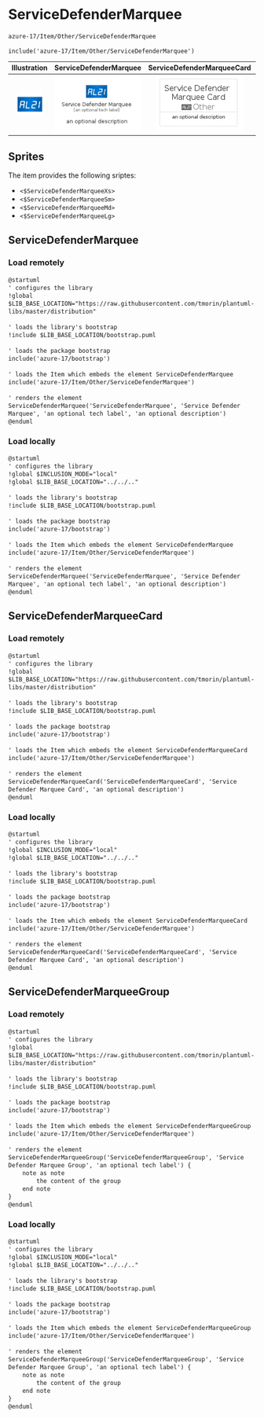 # ServiceDefenderMarquee


```text
azure-17/Item/Other/ServiceDefenderMarquee
```

```text
include('azure-17/Item/Other/ServiceDefenderMarquee')
```



| Illustration | ServiceDefenderMarquee | ServiceDefenderMarqueeCard | ServiceDefenderMarqueeGroup |
| :---: | :---: | :---: | :---: |
| ![illustration for Illustration](../../../azure-17/Item/Other/ServiceDefenderMarquee.png) | ![illustration for ServiceDefenderMarquee](../../../azure-17/Item/Other/ServiceDefenderMarquee.Local.png) | ![illustration for ServiceDefenderMarqueeCard](../../../azure-17/Item/Other/ServiceDefenderMarqueeCard.Local.png) | ![illustration for ServiceDefenderMarqueeGroup](../../../azure-17/Item/Other/ServiceDefenderMarqueeGroup.Local.png) |



## Sprites
The item provides the following sriptes:

- `<$ServiceDefenderMarqueeXs>`
- `<$ServiceDefenderMarqueeSm>`
- `<$ServiceDefenderMarqueeMd>`
- `<$ServiceDefenderMarqueeLg>`





## ServiceDefenderMarquee

### Load remotely
```plantuml
@startuml
' configures the library
!global $LIB_BASE_LOCATION="https://raw.githubusercontent.com/tmorin/plantuml-libs/master/distribution"

' loads the library's bootstrap
!include $LIB_BASE_LOCATION/bootstrap.puml

' loads the package bootstrap
include('azure-17/bootstrap')

' loads the Item which embeds the element ServiceDefenderMarquee
include('azure-17/Item/Other/ServiceDefenderMarquee')

' renders the element
ServiceDefenderMarquee('ServiceDefenderMarquee', 'Service Defender Marquee', 'an optional tech label', 'an optional description')
@enduml
```

### Load locally
```plantuml
@startuml
' configures the library
!global $INCLUSION_MODE="local"
!global $LIB_BASE_LOCATION="../../.."

' loads the library's bootstrap
!include $LIB_BASE_LOCATION/bootstrap.puml

' loads the package bootstrap
include('azure-17/bootstrap')

' loads the Item which embeds the element ServiceDefenderMarquee
include('azure-17/Item/Other/ServiceDefenderMarquee')

' renders the element
ServiceDefenderMarquee('ServiceDefenderMarquee', 'Service Defender Marquee', 'an optional tech label', 'an optional description')
@enduml
```

## ServiceDefenderMarqueeCard

### Load remotely
```plantuml
@startuml
' configures the library
!global $LIB_BASE_LOCATION="https://raw.githubusercontent.com/tmorin/plantuml-libs/master/distribution"

' loads the library's bootstrap
!include $LIB_BASE_LOCATION/bootstrap.puml

' loads the package bootstrap
include('azure-17/bootstrap')

' loads the Item which embeds the element ServiceDefenderMarqueeCard
include('azure-17/Item/Other/ServiceDefenderMarquee')

' renders the element
ServiceDefenderMarqueeCard('ServiceDefenderMarqueeCard', 'Service Defender Marquee Card', 'an optional description')
@enduml
```

### Load locally
```plantuml
@startuml
' configures the library
!global $INCLUSION_MODE="local"
!global $LIB_BASE_LOCATION="../../.."

' loads the library's bootstrap
!include $LIB_BASE_LOCATION/bootstrap.puml

' loads the package bootstrap
include('azure-17/bootstrap')

' loads the Item which embeds the element ServiceDefenderMarqueeCard
include('azure-17/Item/Other/ServiceDefenderMarquee')

' renders the element
ServiceDefenderMarqueeCard('ServiceDefenderMarqueeCard', 'Service Defender Marquee Card', 'an optional description')
@enduml
```

## ServiceDefenderMarqueeGroup

### Load remotely
```plantuml
@startuml
' configures the library
!global $LIB_BASE_LOCATION="https://raw.githubusercontent.com/tmorin/plantuml-libs/master/distribution"

' loads the library's bootstrap
!include $LIB_BASE_LOCATION/bootstrap.puml

' loads the package bootstrap
include('azure-17/bootstrap')

' loads the Item which embeds the element ServiceDefenderMarqueeGroup
include('azure-17/Item/Other/ServiceDefenderMarquee')

' renders the element
ServiceDefenderMarqueeGroup('ServiceDefenderMarqueeGroup', 'Service Defender Marquee Group', 'an optional tech label') {
    note as note
        the content of the group
    end note
}
@enduml
```

### Load locally
```plantuml
@startuml
' configures the library
!global $INCLUSION_MODE="local"
!global $LIB_BASE_LOCATION="../../.."

' loads the library's bootstrap
!include $LIB_BASE_LOCATION/bootstrap.puml

' loads the package bootstrap
include('azure-17/bootstrap')

' loads the Item which embeds the element ServiceDefenderMarqueeGroup
include('azure-17/Item/Other/ServiceDefenderMarquee')

' renders the element
ServiceDefenderMarqueeGroup('ServiceDefenderMarqueeGroup', 'Service Defender Marquee Group', 'an optional tech label') {
    note as note
        the content of the group
    end note
}
@enduml
```

